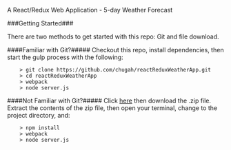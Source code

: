 A React/Redux Web Application - 5-day Weather Forecast 

###Getting Started###

There are two methods to get started with this repo: Git and file download.

####Familiar with Git?#####
Checkout this repo, install dependencies, then start the gulp process with the following:

```
	> git clone https://github.com/chugah/reactReduxWeatherApp.git
	> cd reactReduxWeatherApp
	> webpack
	> node server.js
```

####Not Familiar with Git?#####
Click [here](https://github.com/chugah/reactReduxWeatherApp.git) then download the .zip file.  Extract the contents of the zip file, then open your terminal, change to the project directory, and:

```
	> npm install
	> webpack
	> node server.js
```
